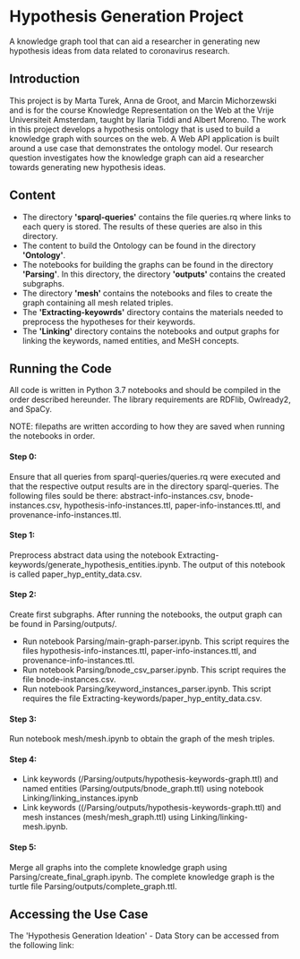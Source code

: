 Hypothesis Generation Project
=============================
A knowledge graph tool that can aid a researcher in generating new hypothesis ideas from data related to coronavirus research.

## Introduction
This project is by Marta Turek, Anna de Groot, and Marcin Michorzewski and is for the course Knowledge Representation on the Web at the Vrije Universiteit Amsterdam, taught by Ilaria Tiddi and Albert Moreno. The work in this project develops a hypothesis ontology that is used to build a knowledge graph with sources on the web. A Web API application is built around a use case that demonstrates the ontology model. Our research question investigates how the knowledge graph can aid a researcher towards generating new hypothesis ideas. 

## Content
* The directory **'sparql-queries'** contains the file queries.rq where links to each query is stored. The results of these queries are also in this directory. 
* The content to build the Ontology can be found in the directory **'Ontology'**.
* The notebooks for building the graphs can be found in the directory **'Parsing'**. In this directory, the directory **'outputs'** contains the created subgraphs.
* The directory **'mesh'** contains the notebooks and files to create the graph containing all mesh related triples. 
* The **'Extracting-keyowrds'** directory contains the materials needed to preprocess the hypotheses for their keywords.
* The **'Linking'** directory contains the notebooks and output graphs for linking the keywords, named entities, and MeSH concepts.

## Running the Code
All code is written in Python 3.7 notebooks and should be compiled in the order described hereunder. The library requirements are RDFlib, Owlready2, and SpaCy.

NOTE: filepaths are written according to how they are saved when running the notebooks in order. 

#### Step 0:
Ensure that all queries from sparql-queries/queries.rq were executed and that the respective output results are in the directory sparql-queries. The following files sould be there: abstract-info-instances.csv, bnode-instances.csv, hypothesis-info-instances.ttl, paper-info-instances.ttl, and provenance-info-instances.ttl.

#### Step 1:
Preprocess abstract data using the notebook Extracting-keywords/generate_hypothesis_entities.ipynb. The output of this notebook is called paper_hyp_entity_data.csv.

#### Step 2: 
Create first subgraphs. After running the notebooks, the output graph can be found in Parsing/outputs/.
- Run notebook Parsing/main-graph-parser.ipynb. This script requires the files hypothesis-info-instances.ttl, paper-info-instances.ttl, and provenance-info-instances.ttl. 
- Run notebook Parsing/bnode_csv_parser.ipynb. This script requires the file bnode-instances.csv.
- Run notebook Parsing/keyword_instances_parser.ipynb. This script requires the file Extracting-keywords/paper_hyp_entity_data.csv.

#### Step 3:
Run notebook mesh/mesh.ipynb to obtain the graph of the mesh triples.

#### Step 4:
- Link keywords (/Parsing/outputs/hypothesis-keywords-graph.ttl) and named entities (Parsing/outputs/bnode_graph.ttl) using notebook Linking/linking_instances.ipynb
- Link keywords ((/Parsing/outputs/hypothesis-keywords-graph.ttl) and mesh instances (mesh/mesh_graph.ttl) using Linking/linking-mesh.ipynb.

#### Step 5:
Merge all graphs into the complete knowledge graph using Parsing/create_final_graph.ipynb. The complete knowledge graph is the turtle file Parsing/outputs/complete_graph.ttl.

## Accessing the Use Case
The 'Hypothesis Generation Ideation' - Data Story can be accessed from the following link: 


